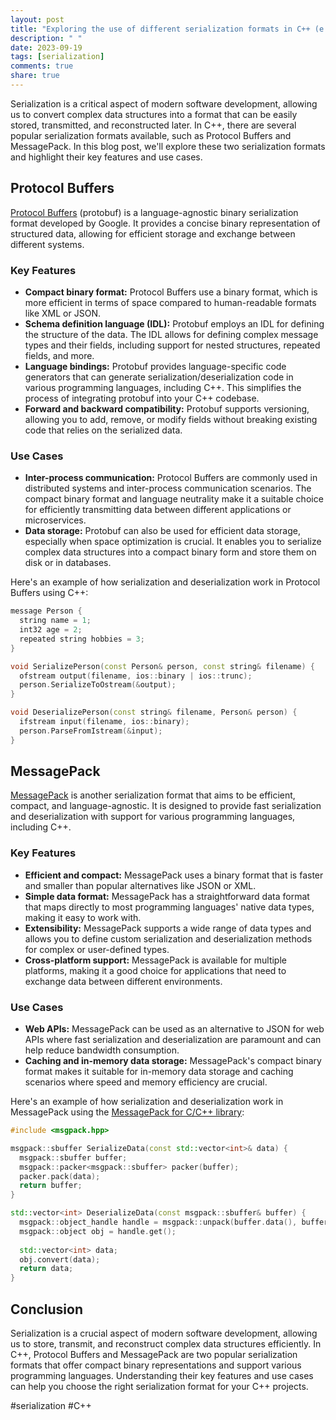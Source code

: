 ```yaml
---
layout: post
title: "Exploring the use of different serialization formats in C++ (e.g., Protocol Buffers, MessagePack)"
description: " "
date: 2023-09-19
tags: [serialization]
comments: true
share: true
---
```


Serialization is a critical aspect of modern software development, allowing us to convert complex data structures into a format that can be easily stored, transmitted, and reconstructed later. In C++, there are several popular serialization formats available, such as Protocol Buffers and MessagePack. In this blog post, we'll explore these two serialization formats and highlight their key features and use cases.

## Protocol Buffers

[Protocol Buffers](https://developers.google.com/protocol-buffers) (protobuf) is a language-agnostic binary serialization format developed by Google. It provides a concise binary representation of structured data, allowing for efficient storage and exchange between different systems.

### Key Features

- **Compact binary format:** Protocol Buffers use a binary format, which is more efficient in terms of space compared to human-readable formats like XML or JSON.
- **Schema definition language (IDL):** Protobuf employs an IDL for defining the structure of the data. The IDL allows for defining complex message types and their fields, including support for nested structures, repeated fields, and more.
- **Language bindings:** Protobuf provides language-specific code generators that can generate serialization/deserialization code in various programming languages, including C++. This simplifies the process of integrating protobuf into your C++ codebase.
- **Forward and backward compatibility:** Protobuf supports versioning, allowing you to add, remove, or modify fields without breaking existing code that relies on the serialized data.

### Use Cases

- **Inter-process communication:** Protocol Buffers are commonly used in distributed systems and inter-process communication scenarios. The compact binary format and language neutrality make it a suitable choice for efficiently transmitting data between different applications or microservices.
- **Data storage:** Protobuf can also be used for efficient data storage, especially when space optimization is crucial. It enables you to serialize complex data structures into a compact binary form and store them on disk or in databases.

Here's an example of how serialization and deserialization work in Protocol Buffers using C++:

```cpp
message Person {
  string name = 1;
  int32 age = 2;
  repeated string hobbies = 3;
}

void SerializePerson(const Person& person, const string& filename) {
  ofstream output(filename, ios::binary | ios::trunc);
  person.SerializeToOstream(&output);
}

void DeserializePerson(const string& filename, Person& person) {
  ifstream input(filename, ios::binary);
  person.ParseFromIstream(&input);
}
```

## MessagePack

[MessagePack](https://msgpack.org/) is another serialization format that aims to be efficient, compact, and language-agnostic. It is designed to provide fast serialization and deserialization with support for various programming languages, including C++.

### Key Features

- **Efficient and compact:** MessagePack uses a binary format that is faster and smaller than popular alternatives like JSON or XML.
- **Simple data format:** MessagePack has a straightforward data format that maps directly to most programming languages' native data types, making it easy to work with.
- **Extensibility:** MessagePack supports a wide range of data types and allows you to define custom serialization and deserialization methods for complex or user-defined types.
- **Cross-platform support:** MessagePack is available for multiple platforms, making it a good choice for applications that need to exchange data between different environments.

### Use Cases

- **Web APIs:** MessagePack can be used as an alternative to JSON for web APIs where fast serialization and deserialization are paramount and can help reduce bandwidth consumption.
- **Caching and in-memory data storage:** MessagePack's compact binary format makes it suitable for in-memory data storage and caching scenarios where speed and memory efficiency are crucial.

Here's an example of how serialization and deserialization work in MessagePack using the [MessagePack for C/C++ library](https://msgpack.org/c-cpp/):

```cpp
#include <msgpack.hpp>

msgpack::sbuffer SerializeData(const std::vector<int>& data) {
  msgpack::sbuffer buffer;
  msgpack::packer<msgpack::sbuffer> packer(buffer);
  packer.pack(data);
  return buffer;
}

std::vector<int> DeserializeData(const msgpack::sbuffer& buffer) {
  msgpack::object_handle handle = msgpack::unpack(buffer.data(), buffer.size());
  msgpack::object obj = handle.get();
  
  std::vector<int> data;
  obj.convert(data);
  return data;
}
```

## Conclusion

Serialization is a crucial aspect of modern software development, allowing us to store, transmit, and reconstruct complex data structures efficiently. In C++, Protocol Buffers and MessagePack are two popular serialization formats that offer compact binary representations and support various programming languages. Understanding their key features and use cases can help you choose the right serialization format for your C++ projects.

\#serialization \#C++